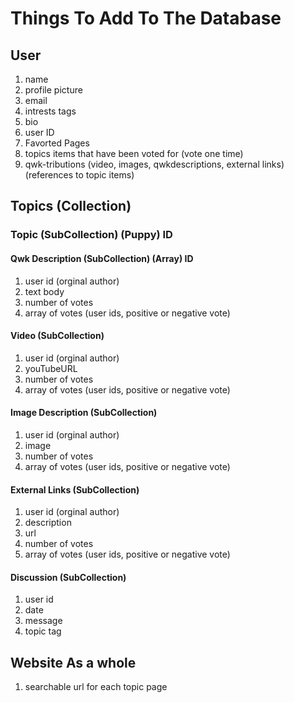 # Things To Add To The Database

## User
1. name 
2. profile picture
3. email
4. intrests tags 
5. bio
6. user ID
7. Favorted Pages
8. topics items that have been voted for (vote one time)
9. qwk-tributions (video, images, qwkdescriptions, external links) (references to topic items)
 

## Topics (Collection)
### Topic (SubCollection) (Puppy) ID
#### Qwk Description (SubCollection) (Array) ID
1. user id (orginal author)
2. text body
3. number of votes 
4. array of votes (user ids, positive or negative vote)
 
#### Video (SubCollection)
1. user id (orginal author)
2. youTubeURL
3. number of votes 
4. array of votes (user ids, positive or negative vote)

#### Image Description (SubCollection)
1. user id (orginal author)
2. image
3. number of votes 
4. array of votes (user ids, positive or negative vote)

#### External Links (SubCollection)
1. user id (orginal author)
2. description
3. url
4. number of votes 
5. array of votes (user ids, positive or negative vote)

#### Discussion (SubCollection)
1. user id
2. date 
3. message
4. topic tag


## Website As a whole
1. searchable url for each topic page

